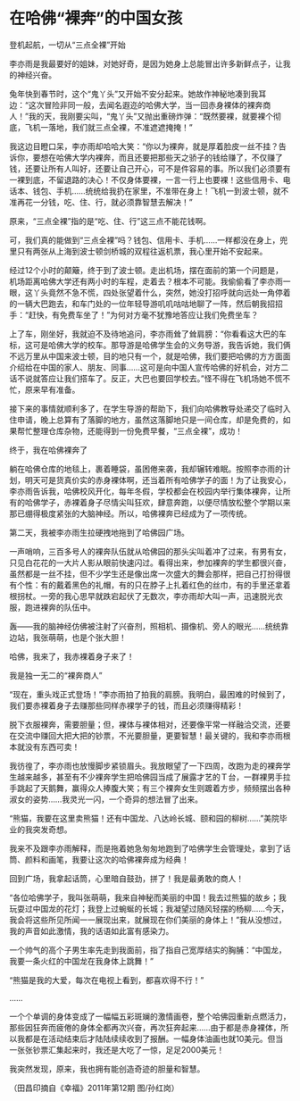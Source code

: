 # 在哈佛“裸奔”的中国女孩

登机起航，一切从“三点全裸”开始 

李亦雨是我最要好的姐妹，对她好奇，是因为她身上总能冒出许多新鲜点子，让我的神经兴奋。 

兔年快到春节时，这个“鬼丫头”又开始不安分起来。她故作神秘地凑到我耳边：“这次冒险非同一般，去闻名遐迩的哈佛大学，当一回赤身裸体的裸奔商人！”我的天，我刚要尖叫，“鬼丫头”又抛出重磅炸弹：“既然要裸，就要裸个彻底，飞机一落地，我们就三点全裸，不准遮遮掩掩！” 

我这边目瞪口呆，李亦雨却哈哈大笑：“你以为裸奔，就是厚着脸皮一丝不挂？告诉你，要想在哈佛大学内裸奔，而且还要把那些天之骄子的钱给赚了，不仅赚了钱，还要让所有人叫好，还要让自己开心，可不是件容易的事。所以我们必须要有一裸到底，不留退路的决心！不仅身体要裸，一言一行上也要裸！这些信用卡、电话本、钱包、手机……统统给我扔在家里，不准带在身上！飞机一到波士顿，就不准再花一分钱，吃、住、行，就必须靠智慧去解决！” 

原来，“三点全裸”指的是“吃、住、行”这三点不能花钱啊。 

可，我们真的能做到“三点全裸”吗？钱包、信用卡、手机……一样都没在身上，兜里只有两张从上海到波士顿剑桥城的双程往返机票，我心里开始不安起来。 

经过12个小时的颠簸，终于到了波士顿。走出机场，摆在面前的第一个问题是，机场距离哈佛大学还有两小时的车程，走着去？根本不可能。我偷偷看了李亦雨一眼，这丫头竟然不急不慌，四处张望着什么，突然，她没打招呼就向远处一角停着的一辆大巴跑去，和车门处的一位年轻导游叽叽咕咕地聊了一阵，然后朝我招招手：“赶快，有免费车坐了！”为何对方毫不犹豫地答应让我们免费坐车？ 

上了车，刚坐好，我就迫不及待地追问，李亦雨耸了耸肩膀：“你看看这大巴的车标，这可是哈佛大学的校车。那导游是哈佛学生会的义务导游，我告诉她，我们俩不远万里从中国来波士顿，目的地只有一个，就是哈佛，我们要把哈佛的方方面面介绍给在中国的家人、朋友、同事……这可是向中国人宣传哈佛的好机会，对方二话不说就答应让我们搭车了。反正，大巴也要回学校去。”怪不得在飞机场她不慌不忙，原来早有准备。 

接下来的事情就顺利多了，在学生导游的帮助下，我们向哈佛教导处递交了临时入住申请，晚上总算有了落脚的地方，虽然这落脚地只是一间仓库，却是免费的，如果帮忙整理仓库杂物，还能得到一份免费早餐，“三点全裸”，成功！ 

终于，我在哈佛裸奔了 

躺在哈佛仓库的地毯上，裹着睡袋，虽困倦来袭，我却辗转难眠。按照李亦雨的计划，明天可是货真价实的赤身裸体啊，还当着所有哈佛学子的面！为了让我安心，李亦雨告诉我，哈佛校风开化，每年冬假，学校都会在校园内举行集体裸奔，让所有的哈佛学子，赤裸着身子尽情尖叫狂欢，肆意奔跑，以便尽情放松整个学期以来那已绷得极度紧张的大脑神经。所以，哈佛裸奔已经成为了一项传统。 

第二天，我被李亦雨生拉硬拽地拖到了哈佛园广场。 

一声哨响，三百多号人的裸奔队伍就从哈佛园的那头尖叫着冲了过来，有男有女，只见白花花的一大片人影从眼前快速闪过。看得出来，参加裸奔的学生都很兴奋，虽然都是一丝不挂，但不少学生还是像出席一次盛大的舞会那样，把自己打扮得很有个性：有的戴着黑色的礼帽，有的只在脖子上扎着红色的丝巾，有的手里还拿着根拐杖。一旁的我心思早就跌宕起伏了无数次，李亦雨却大叫一声，迅速脱光衣服，跑进裸奔的队伍中。 

轰——我的脑神经仿佛被注射了兴奋剂，照相机、摄像机、旁人的眼光……统统靠边站，我张萌萌，也是个张大胆！ 

哈佛，我来了，我赤裸着身子来了！ 

我是独一无二的“裸奔商人” 

“现在，重头戏正式登场！”李亦雨拍了拍我的肩膀。我明白，最困难的时候到了，我们要赤裸着身子去赚那些同样赤裸学子的钱，而且必须赚得精彩！ 

脱下衣服裸奔，需要胆量；但，裸体与裸体相对，还要像平常一样融洽交流，还要在交流中赚回大把大把的钞票，不光要胆量，更要智慧！最关键的，我和李亦雨根本就没有东西可卖！ 

我彷徨了，李亦雨也放慢脚步紧锁眉头。我放眼望了一下四周，改跑为走的裸奔学生越来越多，甚至有不少裸奔学生把哈佛园当成了展露才艺的Ｔ台，一群裸男手拉手跳起了天鹅舞，赢得众人捧腹大笑；有三个裸奔女生则踱着方步，频频摆出各种淑女的姿势……我灵光一闪，一个奇异的想法冒了出来。 

“熊猫，我要在这里卖熊猫！还有中国龙、八达岭长城、颐和园的柳树……”美院毕业的我突发奇想。 

我来不及跟李亦雨解释，而是拖着她急匆匆地跑到了哈佛学生会管理处，拿到了话筒、颜料和画笔，我要让这次的哈佛裸奔成为经典！ 

回到广场，我拿起话筒，心里暗自鼓劲，拼了！我是最勇敢的商人！ 

“各位哈佛学子，我叫张萌萌，我来自神秘而美丽的中国！我去过熊猫的故乡；我玩耍过中国龙的花灯；我登上过蜿蜒的长城；我凝望过随风轻摆的杨柳……今天，我会将这些所见所闻一一展现出来，就展现在你们美丽的身体上！”我从没想过，我的声音如此激情，我的话语如此富有感染力。 

一个帅气的高个子男生率先走到我面前，指了指自己宽厚结实的胸脯：“中国龙，我要一条火红的中国龙在我身体上跳舞！” 

“熊猫是我的大爱，每次在电视上看到，都喜欢得不行！” 

…… 

一个个单调的身体变成了一幅幅五彩斑斓的激情画卷，整个哈佛园重新点燃活力，那些因狂奔而疲倦的身体全都再次兴奋，再次狂奔起来……由于都是赤身裸体，所以我都是在活动结束后才陆陆续续收到了报酬。一幅身体油画也就10美元。但当一张张钞票汇集起来时，我还是大吃了一惊，足足2000美元！ 

我突然发现，原来，我也拥有能创造奇迹的胆量和智慧。 

（田昌印摘自《幸福》2011年第12期 图/孙红岗）